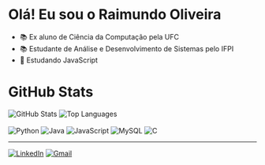# Olá! Eu sou o Raimundo Oliveira

- 📚 Ex aluno de Ciência da Computação pela UFC
- 📚 Estudante de Análise e Desenvolvimento de Sistemas pelo IFPI
- 📖 Estudando JavaScript

<html lang="en">
<head>
    <meta charset="UTF-8">
    <meta name="viewport" content="width=device-width, initial-scale=1.0">
    <link rel="stylesheet" href="https://github-readme-stats.vercel.app/api/css/github-markdown.css">
</head>
<body>
    <h1>GitHub Stats</h1>
    <img src="https://github-readme-stats.vercel.app/api?username=raimundo-oliveira&show_icons=true&theme=dark" alt="GitHub Stats">
    <img src="https://github-readme-stats.vercel.app/api/top-langs/?username=raimundo-oliveira&layout=compact&theme=dark" alt="Top Languages">
    <div style="display: inline_block"><br>
   <img src="https://img.shields.io/badge/Python-3776AB?style=for-the-badge&logo=python&logoColor=white" alt="Python">
        <img src="https://img.shields.io/badge/Java-007396?style=for-the-badge&logo=java&logoColor=white" alt="Java">
        <img src="https://img.shields.io/badge/JavaScript-F7DF1E?style=for-the-badge&logo=javascript&logoColor=black" alt="JavaScript">
        <img src="https://img.shields.io/badge/MySQL-4479A1?style=for-the-badge&logo=mysql&logoColor=white" alt="MySQL">
        <img src="https://img.shields.io/badge/C-A8B9CC?style=for-the-badge&logo=c&logoColor=white" alt="C">
    </div>
<hr>
<div style="display: inline_block">
    <a href="https://www.linkedin.com/raimundo-oliveira1"><img src="https://img.shields.io/badge/LinkedIn-0077B5?style=for-the-badge&logo=linkedin&logoColor=white" alt="LinkedIn"></a>
    <a href="mailto:raimundo2014721@gmail.com"><img src="https://img.shields.io/badge/Gmail-D14836?style=for-the-badge&logo=gmail&logoColor=white" alt="Gmail"></a>
    </div>
</body>
</html>
